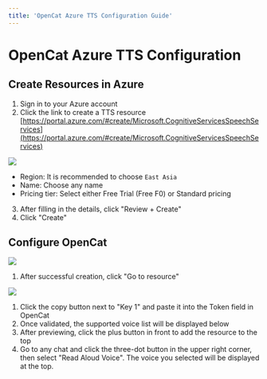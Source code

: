 ```yaml
---
title: 'OpenCat Azure TTS Configuration Guide'
---
```


# OpenCat Azure TTS Configuration

## Create Resources in Azure

1. Sign in to your Azure account
2. Click the link to create a TTS resource [https://portal.azure.com/#create/Microsoft.CognitiveServicesSpeechServices](https://portal.azure.com/#create/Microsoft.CognitiveServicesSpeechServices)

![](/img/docs/create-tts.png)

* Region: It is recommended to choose `East Asia`
* Name: Choose any name
* Pricing tier: Select either Free Trial (Free F0) or Standard pricing

3. After filling in the details, click "Review + Create"
4. Click "Create"

## Configure OpenCat

![](/img/docs/create-tts-success.png)

1. After successful creation, click "Go to resource"

![](/img/docs/tts-tokens.png)

1. Click the copy button next to "Key 1" and paste it into the Token field in OpenCat
2. Once validated, the supported voice list will be displayed below
3. After previewing, click the plus button in front to add the resource to the top
4. Go to any chat and click the three-dot button in the upper right corner, then select "Read Aloud Voice". The voice you selected will be displayed at the top.
